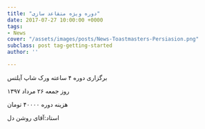 ```yaml
---
title: "دوره ویژه متقاعد سازی"
date: 2017-07-27 10:00:00 +0000
tags:
- News
cover: "/assets/images/posts/News-Toastmasters-Persiasion.png"
subclass: post tag-getting-started
author: ''

---
```

برگزاری دوره ۴ ساعته ورک شاپ آیلتس

روز جمعه ۲۶ مرداد ۱۳۹۷

هزینه دوره ۴۰۰۰۰ تومان

استاد:آقای روشن دل
